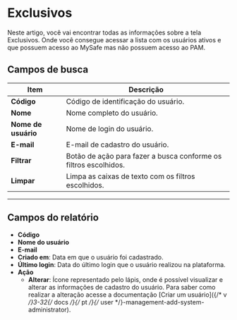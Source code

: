 # Exclusivos

Neste artigo, você vai encontrar todas as informações sobre a tela Exclusivos. Onde você consegue acessar a lista com os usuários ativos e que possuem acesso ao MySafe mas não possuem acesso ao PAM.

## Campos de busca

**Item**|**Descrição**
|---|---|
**Código**|Código de identificação do usuário.
**Nome**|Nome completo do usuário.
**Nome de usuário**|Nome de login do usuário.
**E-mail**|E-mail de cadastro do usuário.
**Filtrar**|Botão de ação para fazer a busca conforme os filtros escolhidos.
**Limpar**|Limpa as caixas de texto com os filtros escolhidos.
***

## Campos do relatório

* **Código**
* **Nome do usuário**
* **E-mail**
* **Criado em**: Data em que o usuário foi cadastrado.
* **Último login**: Data do último login que o usuário realizou na plataforma.
* **Ação**
    * **Alterar**: Ícone representado pelo lápis, onde é possível visualizar e alterar as informações de cadastro do usuário. Para saber como realizar a alteração acesse a documentação [Criar um usuário]({/* v */}3-32{/* docs */}{/* pt */}{/* user */}-management-add-system-administrator).